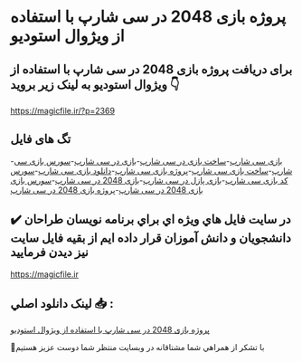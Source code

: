 # پروژه بازی 2048 در سی شارپ با استفاده از ویژوال استودیو

## برای دریافت پروژه بازی 2048 در سی شارپ با استفاده از ویژوال استودیو به لینک زیر بروید 👇

https://magicfile.ir/?p=2369

## تگ های فایل

-[بازی سی شارپ](https://magicfile.ir/product/%d9%be%d8%b1%d9%88%da%98%d9%87-%d8%a8%d8%a7%d8%b2%db%8c-2048-%d8%af%d8%b1-%d8%b3%db%8c-%d8%b4%d8%a7%d8%b1%d9%be/)-[ساخت بازی در سی شارپ](https://magicfile.ir/product/%d9%be%d8%b1%d9%88%da%98%d9%87-%d8%a8%d8%a7%d8%b2%db%8c-2048-%d8%af%d8%b1-%d8%b3%db%8c-%d8%b4%d8%a7%d8%b1%d9%be/)-[بازی در سی شارپ](https://magicfile.ir/product/%d9%be%d8%b1%d9%88%da%98%d9%87-%d8%a8%d8%a7%d8%b2%db%8c-2048-%d8%af%d8%b1-%d8%b3%db%8c-%d8%b4%d8%a7%d8%b1%d9%be/)-[سورس بازی سی شارپ](https://magicfile.ir/product/%d9%be%d8%b1%d9%88%da%98%d9%87-%d8%a8%d8%a7%d8%b2%db%8c-2048-%d8%af%d8%b1-%d8%b3%db%8c-%d8%b4%d8%a7%d8%b1%d9%be/)-[ساخت بازی سی شارپ](https://magicfile.ir/product/%d9%be%d8%b1%d9%88%da%98%d9%87-%d8%a8%d8%a7%d8%b2%db%8c-2048-%d8%af%d8%b1-%d8%b3%db%8c-%d8%b4%d8%a7%d8%b1%d9%be/)-[پروژه بازی سی شارپ](https://magicfile.ir/product/%d9%be%d8%b1%d9%88%da%98%d9%87-%d8%a8%d8%a7%d8%b2%db%8c-2048-%d8%af%d8%b1-%d8%b3%db%8c-%d8%b4%d8%a7%d8%b1%d9%be/)-[دانلود بازی سی شارپ](https://magicfile.ir/product/%d9%be%d8%b1%d9%88%da%98%d9%87-%d8%a8%d8%a7%d8%b2%db%8c-2048-%d8%af%d8%b1-%d8%b3%db%8c-%d8%b4%d8%a7%d8%b1%d9%be/)-[سورس کد بازی سی شارپ](https://magicfile.ir/product/%d9%be%d8%b1%d9%88%da%98%d9%87-%d8%a8%d8%a7%d8%b2%db%8c-2048-%d8%af%d8%b1-%d8%b3%db%8c-%d8%b4%d8%a7%d8%b1%d9%be/)-[بازی پازل در سی شارپ](https://magicfile.ir/product/%d9%be%d8%b1%d9%88%da%98%d9%87-%d8%a8%d8%a7%d8%b2%db%8c-2048-%d8%af%d8%b1-%d8%b3%db%8c-%d8%b4%d8%a7%d8%b1%d9%be/)-[بازی 2048 در سی شارپ](https://magicfile.ir/product/%d9%be%d8%b1%d9%88%da%98%d9%87-%d8%a8%d8%a7%d8%b2%db%8c-2048-%d8%af%d8%b1-%d8%b3%db%8c-%d8%b4%d8%a7%d8%b1%d9%be/)-[سورس بازی بازی 2048 در سی شارپ](https://magicfile.ir/product/%d9%be%d8%b1%d9%88%da%98%d9%87-%d8%a8%d8%a7%d8%b2%db%8c-2048-%d8%af%d8%b1-%d8%b3%db%8c-%d8%b4%d8%a7%d8%b1%d9%be/)-[پروژه بازی 2048 در سی شارپ](https://magicfile.ir/product/%d9%be%d8%b1%d9%88%da%98%d9%87-%d8%a8%d8%a7%d8%b2%db%8c-2048-%d8%af%d8%b1-%d8%b3%db%8c-%d8%b4%d8%a7%d8%b1%d9%be/)

## ✔️ در سايت فايل هاي ويژه اي براي برنامه نويسان طراحان دانشجويان و دانش آموزان قرار داده ايم از بقيه فايل سايت نيز ديدن فرماييد

https://magicfile.ir


## لينک دانلود اصلي 📥 :

[پروژه بازی 2048 در سی شارپ با استفاده از ویژوال استودیو](https://magicfile.ir/product/%d9%be%d8%b1%d9%88%da%98%d9%87-%d8%a8%d8%a7%d8%b2%db%8c-2048-%d8%af%d8%b1-%d8%b3%db%8c-%d8%b4%d8%a7%d8%b1%d9%be/) 


🙏با تشکر از همراهي شما مشتاقانه در وبسایت منتظر شما دوست عزیز هستیم

